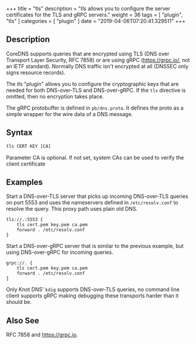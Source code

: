 +++
title = "tls"
description = "*tls* allows you to configure the server certificates for the TLS and gRPC servers."
weight = 36
tags = [ "plugin", "tls" ]
categories = [ "plugin" ]
date = "2019-04-06T07:20:41.329511"
+++

## Description

CoreDNS supports queries that are encrypted using TLS (DNS over Transport Layer Security, RFC 7858)
or are using gRPC (https://grpc.io/, not an IETF standard). Normally DNS traffic isn't encrypted at
all (DNSSEC only signs resource records).

The *tls* "plugin" allows you to configure the cryptographic keys that are needed for both
DNS-over-TLS and DNS-over-gRPC. If the `tls` directive is omitted, then no encryption takes place.

The gRPC protobuffer is defined in `pb/dns.proto`. It defines the proto as a simple wrapper for the
wire data of a DNS message.

## Syntax

~~~ txt
tls CERT KEY [CA]
~~~

Parameter CA is optional. If not set, system CAs can be used to verify the client certificate

## Examples

Start a DNS-over-TLS server that picks up incoming DNS-over-TLS queries on port 5553 and uses the
nameservers defined in `/etc/resolv.conf` to resolve the query. This proxy path uses plain old DNS.

~~~
tls://.:5553 {
	tls cert.pem key.pem ca.pem
	forward . /etc/resolv.conf
}
~~~

Start a DNS-over-gRPC server that is similar to the previous example, but using DNS-over-gRPC for
incoming queries.

~~~
grpc://. {
	tls cert.pem key.pem ca.pem
	forward . /etc/resolv.conf
}
~~~

Only Knot DNS' `kdig` supports DNS-over-TLS queries, no command line client supports gRPC making
debugging these transports harder than it should be.

## Also See

RFC 7858 and https://grpc.io.
